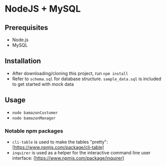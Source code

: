 # NodeJS + MySQL

## Prerequisites
- Node.js
- MySQL

## Installation
- After downloading/cloning this project, run `npm install`
- Refer to `schema.sql` for database structure. `sample_data.sql` is included to get started with mock data

## Usage
- `node bamazonCustomer`
- `node bamazonManager`

### Notable npm packages
- `cli-table` is used to make the tables "pretty": [https://www.npmjs.com/package/cli-table]
- `inquirer` is used as a helper for the interactive command line user interface: [https://www.npmjs.com/package/inquirer]